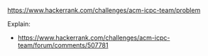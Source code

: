 https://www.hackerrank.com/challenges/acm-icpc-team/problem

Explain:
- https://www.hackerrank.com/challenges/acm-icpc-team/forum/comments/507781
